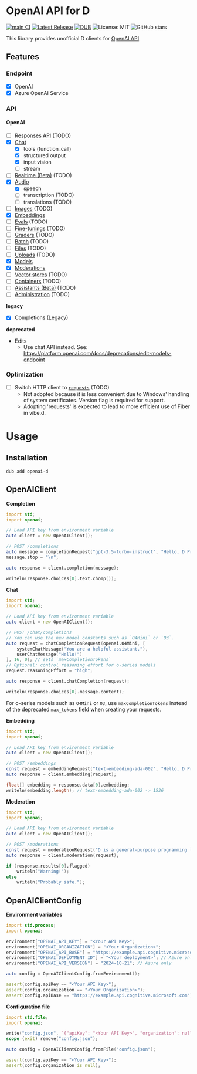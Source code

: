 # OpenAI API for D

[![main CI](https://github.com/lempiji/openai-d/actions/workflows/main-ci.yaml/badge.svg)](https://github.com/lempiji/openai-d/actions/workflows/main-ci.yaml)
[![Latest Release](https://img.shields.io/github/v/release/lempiji/openai-d.svg)](https://github.com/lempiji/openai-d/releases)
[![DUB](https://img.shields.io/dub/v/openai-d.svg)](https://code.dlang.org/packages/openai-d)
![License: MIT](https://img.shields.io/badge/License-MIT-blue.svg)
![GitHub stars](https://img.shields.io/github/stars/lempiji/openai-d.svg)

This library provides unofficial D clients for [OpenAI API](https://platform.openai.com)

## Features

### Endpoint

- [x] OpenAI
- [x] Azure OpenAI Service

### API

#### OpenAI

- [ ] [Responses API](https://platform.openai.com/docs/api-reference/responses) (TODO)
- [x] [Chat](https://platform.openai.com/docs/api-reference/chat)
  - [x] tools (function_call)
  - [x] structured output
  - [x] input vision
  - [ ] stream
- [ ] [Realtime (Beta)](https://platform.openai.com/docs/api-reference/realtime) (TODO)
- [x] [Audio](https://platform.openai.com/docs/api-reference/audio)
  - [x] speech
  - [ ] transcription (TODO)
  - [ ] translations (TODO)
- [ ] [Images](https://platform.openai.com/docs/api-reference/images) (TODO)
- [x] [Embeddings](https://platform.openai.com/docs/api-reference/embeddings)
- [ ] [Evals](https://platform.openai.com/docs/api-reference/evals) (TODO)
- [ ] [Fine-tunings](https://platform.openai.com/docs/api-reference/fine-tuning) (TODO)
- [ ] [Graders](https://platform.openai.com/docs/api-reference/graders) (TODO)
- [ ] [Batch](https://platform.openai.com/docs/api-reference/batch) (TODO)
- [ ] [Files](https://platform.openai.com/docs/api-reference/files) (TODO)
- [ ] [Uploads](https://platform.openai.com/docs/api-reference/uploads) (TODO)
- [x] [Models](https://platform.openai.com/docs/api-reference/models)
- [x] [Moderations](https://platform.openai.com/docs/api-reference/moderations)
- [ ] [Vector stores](https://platform.openai.com/docs/api-reference/vector-stores) (TODO)
- [ ] [Containers](https://platform.openai.com/docs/api-reference/containers) (TODO)
- [ ] [Assistants (Beta)](https://platform.openai.com/docs/api-reference/assistants) (TODO)
- [ ] [Administration](https://platform.openai.com/docs/api-reference/administration) (TODO)

__legacy__
- [x] Completions (Legacy)

__deprecated__
- Edits
  - Use chat API instead. See: https://platform.openai.com/docs/deprecations/edit-models-endpoint

### Optimization

- [ ] Switch HTTP client to [`requests`](https://code.dlang.org/packages/requests) (TODO)
    - Not adopted because it is less convenient due to Windows' handling of system certificates. Version flag is required for support.
    - Adopting 'requests' is expected to lead to more efficient use of Fiber in vibe.d.

# Usage

## Installation

```
dub add openai-d
```

## OpenAIClient

__Completion__

```d name=completion
import std;
import openai;

// Load API key from environment variable
auto client = new OpenAIClient();

// POST /completions
auto message = completionRequest("gpt-3.5-turbo-instruct", "Hello, D Programming Language!\n", 10, 0);
message.stop = "\n";

auto response = client.completion(message);

writeln(response.choices[0].text.chomp());
```

__Chat__

```d name=chat
import std;
import openai;

// Load API key from environment variable
auto client = new OpenAIClient();

// POST /chat/completions
// You can use the new model constants such as `O4Mini` or `O3`.
auto request = chatCompletionRequest(openai.O4Mini, [
    systemChatMessage("You are a helpful assistant."),
    userChatMessage("Hello!")
], 16, 0); // sets `maxCompletionTokens`
// Optional: control reasoning effort for o-series models
request.reasoningEffort = "high";

auto response = client.chatCompletion(request);

writeln(response.choices[0].message.content);
```

For o-series models such as `O4Mini` or `O3`, use `maxCompletionTokens` instead
of the deprecated `max_tokens` field when creating your requests.

__Embedding__

```d name=embedding
import std;
import openai;

// Load API key from environment variable
auto client = new OpenAIClient();

// POST /embeddings
const request = embeddingRequest("text-embedding-ada-002", "Hello, D Programming Language!");
auto response = client.embedding(request);

float[] embedding = response.data[0].embedding;
writeln(embedding.length); // text-embedding-ada-002 -> 1536
```

__Moderation__

```d name=moderation
import std;
import openai;

// Load API key from environment variable
auto client = new OpenAIClient();

// POST /moderations
const request = moderationRequest("D is a general-purpose programming language with static typing, systems-level access, and C-like syntax. With the D Programming Language, write fast, read fast, and run fast.");
auto response = client.moderation(request);

if (response.results[0].flagged)
    writeln("Warning!");
else
    writeln("Probably safe.");
```

## OpenAIClientConfig

__Environment variables__

```d name=config_env
import std.process;
import openai;

environment["OPENAI_API_KEY"] = "<Your API Key>";
environment["OPENAI_ORGANIZATION"] = "<Your Organization>";
environment["OPENAI_API_BASE"] = "https://example.api.cognitive.microsoft.com"; // optional
environment["OPENAI_DEPLOYMENT_ID"] = "<Your deployment>"; // Azure only
environment["OPENAI_API_VERSION"] = "2024-10-21"; // Azure only

auto config = OpenAIClientConfig.fromEnvironment();

assert(config.apiKey == "<Your API Key>");
assert(config.organization == "<Your Organization>");
assert(config.apiBase == "https://example.api.cognitive.microsoft.com");
```

__Configuration file__

```d name=config_file
import std.file;
import openai;

write("config.json", `{"apiKey": "<Your API Key>", "organization": null}`);
scope (exit) remove("config.json");

auto config = OpenAIClientConfig.fromFile("config.json");

assert(config.apiKey == "<Your API Key>");
assert(config.organization is null);
```
